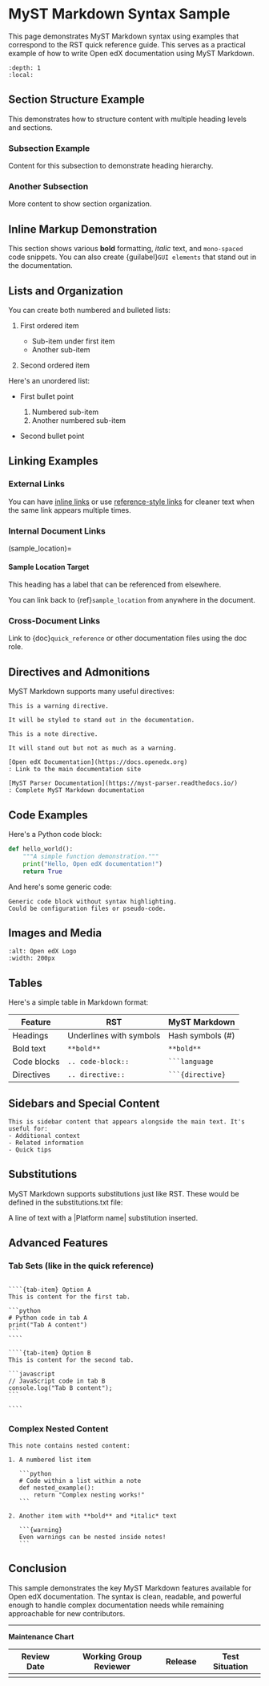# MyST Markdown Syntax Sample

This page demonstrates MyST Markdown syntax using examples that correspond to the RST quick reference guide. This serves as a practical example of how to write Open edX documentation using MyST Markdown.

```{contents} Contents
:depth: 1
:local:
```

## Section Structure Example

This demonstrates how to structure content with multiple heading levels and sections.

### Subsection Example

Content for this subsection to demonstrate heading hierarchy.

### Another Subsection

More content to show section organization.

## Inline Markup Demonstration

This section shows various **bold** formatting, *italic* text, and `mono-spaced` code snippets. You can also create {guilabel}`GUI elements` that stand out in the documentation.

## Lists and Organization

You can create both numbered and bulleted lists:

1. First ordered item

   * Sub-item under first item
   * Another sub-item

2. Second ordered item

Here's an unordered list:

* First bullet point

  1. Numbered sub-item
  2. Another numbered sub-item

* Second bullet point

## Linking Examples

### External Links

You can have [inline links](https://example.com) or use [reference-style links] for cleaner text when the same link appears multiple times.

[reference-style links]: http://example.com/?lorem=Lorem%20ipsum%20dolor%20sit

### Internal Document Links

(sample_location)=
#### Sample Location Target

This heading has a label that can be referenced from elsewhere.

You can link back to {ref}`sample_location` from anywhere in the document.

### Cross-Document Links

Link to {doc}`quick_reference` or other documentation files using the doc role.

## Directives and Admonitions

MyST Markdown supports many useful directives:

```{warning}
This is a warning directive.

It will be styled to stand out in the documentation.
```

```{note}
This is a note directive.

It will stand out but not as much as a warning.
```

```{seealso}
[Open edX Documentation](https://docs.openedx.org)
: Link to the main documentation site

[MyST Parser Documentation](https://myst-parser.readthedocs.io/)
: Complete MyST Markdown documentation
```

## Code Examples

Here's a Python code block:

```python
def hello_world():
    """A simple function demonstration."""
    print("Hello, Open edX documentation!")
    return True
```

And here's some generic code:

```
Generic code block without syntax highlighting.
Could be configuration files or pseudo-code.
```

## Images and Media

```{image} /_static/open-edx-logo-color.png
:alt: Open edX Logo
:width: 200px
```

## Tables

Here's a simple table in Markdown format:

| Feature | RST | MyST Markdown |
|---------|-----|---------------|
| Headings | Underlines with symbols | Hash symbols (#) |
| Bold text | `**bold**` | `**bold**` |
| Code blocks | `.. code-block::` | ```` ```language ```` |
| Directives | `.. directive::` | ```` ```{directive} ```` |

## Sidebars and Special Content

```{sidebar} Sample Sidebar
This is sidebar content that appears alongside the main text. It's useful for:
- Additional context
- Related information
- Quick tips
```

## Substitutions

MyST Markdown supports substitutions just like RST. These would be defined in the substitutions.txt file:

A line of text with a |Platform name| substitution inserted.

## Advanced Features

### Tab Sets (like in the quick reference)

`````{tab-set}

````{tab-item} Option A
This is content for the first tab.

```python
# Python code in tab A
print("Tab A content")
```
````

````{tab-item} Option B
This is content for the second tab.

```javascript
// JavaScript code in tab B
console.log("Tab B content");
```

````
`````

### Complex Nested Content

````{note}
This note contains nested content:

1. A numbered list item

   ```python
   # Code within a list within a note
   def nested_example():
       return "Complex nesting works!"
   ```

2. Another item with **bold** and *italic* text

   ```{warning}
   Even warnings can be nested inside notes!
   ```
````

## Conclusion

This sample demonstrates the key MyST Markdown features available for Open edX documentation. The syntax is clean, readable, and powerful enough to handle complex documentation needs while remaining approachable for new contributors.

---

**Maintenance Chart**

| Review Date | Working Group Reviewer | Release | Test Situation |
|-------------|------------------------|---------|----------------|
|             |                        |         |                |
